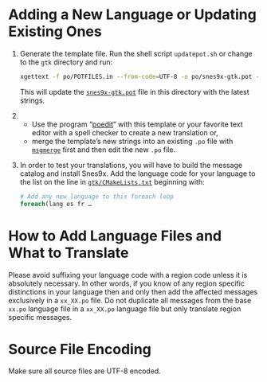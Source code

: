 # Adding a New Language or Updating Existing Ones

1. Generate the template file. Run the shell script `updatepot.sh` or change to the `gtk` directory and run:
   ```sh
   xgettext -f po/POTFILES.in --from-code=UTF-8 -o po/snes9x-gtk.pot -kmaybegettext -k_
   ```
   This will update the [`snes9x-gtk.pot`](https://github.com/snes9xgit/snes9x/blob/master/gtk/po/snes9x-gtk.pot) file in this directory with the latest strings.

2. * Use the program “[poedit](https://poedit.net)” with this template or your favorite text editor with a spell checker to create a new translation or,
   * merge the template’s new strings into an existing `.po` file with [`msgmerge`](https://www.gnu.org/software/gettext/manual/html_node/msgmerge-Invocation.html "Invoking the msgmerge Program") first and then edit the new `.po` file.

3. In order to test your translations, you will have to build the message catalog and install Snes9x. Add the language code for your language to the list on the line in [`gtk/CMakeLists.txt`](https://github.com/snes9xgit/snes9x/blob/master/gtk/CMakeLists.txt) beginning with:
   ```cmake
   # Add any new language to this foreach loop
   foreach(lang es fr …
   ```
# How to Add Language Files and What to Translate
Please avoid suffixing your language code with a region code unless it is absolutely necessary. In other words, if you know of any region specific distinctions in your language then and only then add the affected messages exclusively in a `xx_XX.po` file. Do not duplicate all messages from the base `xx.po` language file in a `xx_XX.po` language file but only translate region specific messages.

# Source File Encoding
Make sure all source files are UTF-8 encoded.
